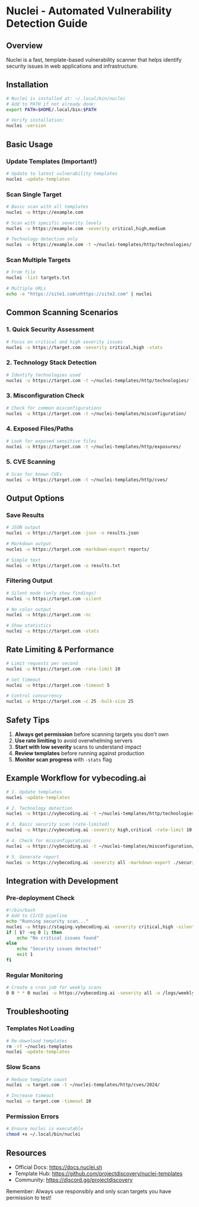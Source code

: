 # Nuclei - Automated Vulnerability Detection Guide

## Overview
Nuclei is a fast, template-based vulnerability scanner that helps identify security issues in web applications and infrastructure.

## Installation
```bash
# Nuclei is installed at: ~/.local/bin/nuclei
# Add to PATH if not already done:
export PATH=$HOME/.local/bin:$PATH

# Verify installation:
nuclei -version
```

## Basic Usage

### Update Templates (Important!)
```bash
# Update to latest vulnerability templates
nuclei -update-templates
```

### Scan Single Target
```bash
# Basic scan with all templates
nuclei -u https://example.com

# Scan with specific severity levels
nuclei -u https://example.com -severity critical,high,medium

# Technology detection only
nuclei -u https://example.com -t ~/nuclei-templates/http/technologies/
```

### Scan Multiple Targets
```bash
# From file
nuclei -list targets.txt

# Multiple URLs
echo -e "https://site1.com\nhttps://site2.com" | nuclei
```

## Common Scanning Scenarios

### 1. Quick Security Assessment
```bash
# Focus on critical and high severity issues
nuclei -u https://target.com -severity critical,high -stats
```

### 2. Technology Stack Detection
```bash
# Identify technologies used
nuclei -u https://target.com -t ~/nuclei-templates/http/technologies/ -silent
```

### 3. Misconfiguration Check
```bash
# Check for common misconfigurations
nuclei -u https://target.com -t ~/nuclei-templates/misconfiguration/
```

### 4. Exposed Files/Paths
```bash
# Look for exposed sensitive files
nuclei -u https://target.com -t ~/nuclei-templates/http/exposures/
```

### 5. CVE Scanning
```bash
# Scan for known CVEs
nuclei -u https://target.com -t ~/nuclei-templates/http/cves/
```

## Output Options

### Save Results
```bash
# JSON output
nuclei -u https://target.com -json -o results.json

# Markdown output
nuclei -u https://target.com -markdown-export reports/

# Simple text
nuclei -u https://target.com -o results.txt
```

### Filtering Output
```bash
# Silent mode (only show findings)
nuclei -u https://target.com -silent

# No color output
nuclei -u https://target.com -nc

# Show statistics
nuclei -u https://target.com -stats
```

## Rate Limiting & Performance

```bash
# Limit requests per second
nuclei -u https://target.com -rate-limit 10

# Set timeout
nuclei -u https://target.com -timeout 5

# Control concurrency
nuclei -u https://target.com -c 25 -bulk-size 25
```

## Safety Tips

1. **Always get permission** before scanning targets you don't own
2. **Use rate limiting** to avoid overwhelming servers
3. **Start with low severity** scans to understand impact
4. **Review templates** before running against production
5. **Monitor scan progress** with `-stats` flag

## Example Workflow for vybecoding.ai

```bash
# 1. Update templates
nuclei -update-templates

# 2. Technology detection
nuclei -u https://vybecoding.ai -t ~/nuclei-templates/http/technologies/ -silent

# 3. Basic security scan (rate-limited)
nuclei -u https://vybecoding.ai -severity high,critical -rate-limit 10 -stats

# 4. Check for misconfigurations
nuclei -u https://vybecoding.ai -t ~/nuclei-templates/misconfiguration/ -silent

# 5. Generate report
nuclei -u https://vybecoding.ai -severity all -markdown-export ./security-reports/
```

## Integration with Development

### Pre-deployment Check
```bash
#!/bin/bash
# Add to CI/CD pipeline
echo "Running security scan..."
nuclei -u https://staging.vybecoding.ai -severity critical,high -silent
if [ $? -eq 0 ]; then
    echo "No critical issues found"
else
    echo "Security issues detected!"
    exit 1
fi
```

### Regular Monitoring
```bash
# Create a cron job for weekly scans
0 0 * * 0 nuclei -u https://vybecoding.ai -severity all -o /logs/weekly-scan-$(date +%Y%m%d).txt
```

## Troubleshooting

### Templates Not Loading
```bash
# Re-download templates
rm -rf ~/nuclei-templates
nuclei -update-templates
```

### Slow Scans
```bash
# Reduce template count
nuclei -u target.com -t ~/nuclei-templates/http/cves/2024/

# Increase timeout
nuclei -u target.com -timeout 10
```

### Permission Errors
```bash
# Ensure nuclei is executable
chmod +x ~/.local/bin/nuclei
```

## Resources

- Official Docs: https://docs.nuclei.sh
- Template Hub: https://github.com/projectdiscovery/nuclei-templates
- Community: https://discord.gg/projectdiscovery

Remember: Always use responsibly and only scan targets you have permission to test!